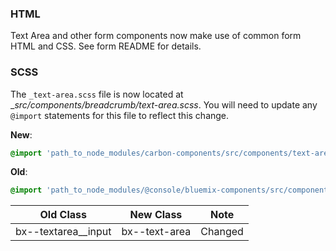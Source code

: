 ### HTML

Text Area and other form components now make use of common form HTML and CSS. See form README for details.

### SCSS

The `_text-area.scss` file is now located at __src/components/breadcrumb/_text-area.scss__. You will need to update any `@import` statements for this file to reflect this change.

**New**: 
```scss
@import 'path_to_node_modules/carbon-components/src/components/text-area/text-area';
```

**Old**: 
```scss
@import 'path_to_node_modules/@console/bluemix-components/src/components/text-area/text-area';
```

| Old Class           | New Class     | Note    |
|---------------------|---------------|---------|
| bx--textarea__input | bx--text-area | Changed |
